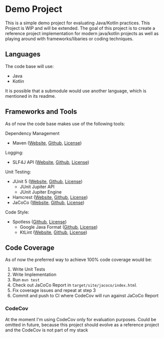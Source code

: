 # Demo Project
This is a simple demo project for evaluating Java/Kotlin practices. 
This Project is WIP and will be extended.
The goal of this project is to create a reference project implementation for modern java/kotlin projects as 
well as playing around with frameworks/libaries or coding techniques.

## Languages
The code base will use:
- Java
- Kotlin

It is possible that a submodule would use another language, which is mentioned in its readme.

## Frameworks and Tools
As of now the code base makes use of the following tools:

Dependency Management
- Maven ([Website](https://maven.apache.org/), [Github](https://github.com/apache/maven), [License](https://github.com/apache/maven/blob/master/LICENSE))

Logging:
- SLF4J API ([Website](http://www.slf4j.org/), [Github](https://github.com/qos-ch/slf4j), [License](https://github.com/qos-ch/slf4j/blob/master/LICENSE.txt))

Unit Testing:
- JUnit 5 ([Website](https://junit.org/junit5/), [Github](https://github.com/junit-team/junit5), [License](https://github.com/junit-team/junit5/blob/main/LICENSE.md))
    - JUnit Jupiter API
    - JUnit Jupiter Engine
- Hamcrest ([Website](http://hamcrest.org/), [Github](https://github.com/hamcrest/JavaHamcrest), [License](https://github.com/hamcrest/JavaHamcrest/blob/master/LICENSE.txt))
- JaCoCo ([Website](https://www.jacoco.org/jacoco/), [Github](https://github.com/jacoco/jacoco), [License](https://www.jacoco.org/jacoco/trunk/doc/license.html))

Code Style:
- Spotless ([Github](https://github.com/diffplug/spotless), [License](https://github.com/diffplug/spotless/blob/main/LICENSE.txt))
    - Google Java Format ([Github](https://github.com/google/google-java-format), [License](https://github.com/google/google-java-format/blob/master/LICENSE))
    - KtLint ([Website](https://ktlint.github.io/), [Github](https://github.com/pinterest/ktlint), [License](https://github.com/pinterest/ktlint/blob/master/LICENSE))

## Code Coverage
As of now the preferred way to achieve 100% code coverage would be:

1. Write Unit Tests
2. Write Implementation
3. Run `mvn test`
4. Check out JaCoCo Report in `target/site/jacoco/index.html`
5. Fix coverage issues and repeat at step 3
6. Commit and push to CI where CodeCov will run against JaCoCo Report

### CodeCov
At the moment I'm using CodeCov only for evaluation purposes. Could be omitted in future, because this project should evolve as a reference project and the CodeCov is not part of my stack